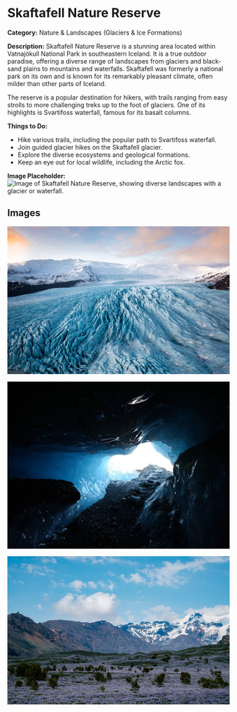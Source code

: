 # Skaftafell Nature Reserve

**Category:** Nature & Landscapes (Glaciers & Ice Formations)

**Description:**
Skaftafell Nature Reserve is a stunning area located within Vatnajökull National Park in southeastern Iceland. It is a true outdoor paradise, offering a diverse range of landscapes from glaciers and black-sand plains to mountains and waterfalls. Skaftafell was formerly a national park on its own and is known for its remarkably pleasant climate, often milder than other parts of Iceland.

The reserve is a popular destination for hikers, with trails ranging from easy strolls to more challenging treks up to the foot of glaciers. One of its highlights is Svartifoss waterfall, famous for its basalt columns.

**Things to Do:**
*   Hike various trails, including the popular path to Svartifoss waterfall.
*   Join guided glacier hikes on the Skaftafell glacier.
*   Explore the diverse ecosystems and geological formations.
*   Keep an eye out for local wildlife, including the Arctic fox.

**Image Placeholder:**
![Image of Skaftafell Nature Reserve, showing diverse landscapes with a glacier or waterfall.](placeholder_skaftafell.jpg)

## Images

![Skaftafell Nature Reserve - Image 1](../attraction_images/skaftafell_nature_reserve/skaftafell_nature_reserve_pexels_3877f56c.jpg)

![Skaftafell Nature Reserve - Image 2](../attraction_images/skaftafell_nature_reserve/skaftafell_nature_reserve_pexels_443c46c1.jpg)

![Skaftafell Nature Reserve - Image 3](../attraction_images/skaftafell_nature_reserve/skaftafell_nature_reserve_pexels_80337e03.jpg)